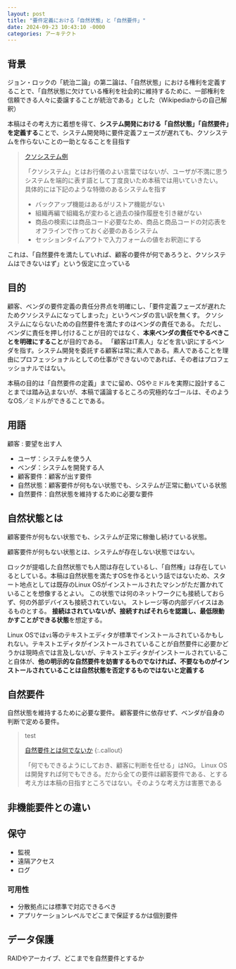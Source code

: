 ```yaml
---
layout: post
title: "要件定義における「自然状態」と「自然要件」"
date: 2024-09-23 10:43:10 -0000
categories: アーキテクト
---
```


## 背景

ジョン・ロックの「統治二論」の第二論は、「自然状態」における権利を定義することで、「自然状態に欠けている権利を社会的に維持するために、一部権利を信頼できる人々に委譲することが統治である」とした（Wikipediaからの自己解釈）

本稿はその考え方に着想を得て、**システム開発における「自然状態」「自然要件」を定義する**ことで、システム開発時に要件定義フェーズが遅れても、クソシステムを作らないことの一助となることを目指す

> [クソシステム例](callout-info)
>
> 「クソシステム」とはお行儀のよい言葉ではないが、ユーザが不満に思うシステムを端的に表す語として丁度良いため本稿では用いていきたい。
> 具体的には下記のような特徴のあるシステムを指す
>
> - バックアップ機能はあるがリストア機能がない
> - 組織再編で組織名が変わると過去の操作履歴を引き継がない
> - 商品の検索には商品コード必要なため、商品と商品コードの対応表をオフラインで作っておく必要のあるシステム
> - セッションタイムアウトで入力フォームの値をお釈迦にする

これは、「自然要件を満たしていれば、顧客の要件が何であろうと、クソシステムはできないはず」という仮定に立っている

## 目的

顧客、ベンダの要件定義の責任分界点を明確にし、「要件定義フェーズが遅れたためクソシステムになってしまった」というベンダの言い訳を無くす。
クソシステムにならないための自然要件を満たすのはベンダの責任である。
ただし、ベンダに責任を押し付けることが目的ではなく、**本来ベンダの責任でやるべきことを明確にすること**が目的である。
「顧客はIT素人」などを言い訳にするベンダを指す。システム開発を委託する顧客は常に素人である。素人であることを理由にプロフェッショナルとしての仕事ができないのであれば、その者はプロフェッショナルではない。

本稿の目的は「自然要件の定義」までに留め、OSやミドルを実際に設計することまでは踏み込まないが、本稿で議論するところの究極的なゴールは、そのようなOS／ミドルができることである。

## 用語

顧客
: 要望を出す人

- ユーザ：システムを使う人
- ベンダ：システムを開発する人
- 顧客要件：顧客が出す要件
- 自然状態：顧客要件が何もない状態でも、システムが正常に動いている状態
- 自然要件：自然状態を維持するために必要な要件

## 自然状態とは

顧客要件が何もない状態でも、システムが正常に稼働し続けている状態。

顧客要件が何もない状態とは、システムが存在しない状態ではない。

ロックが提唱した自然状態でも人間は存在しているし、「自然権」は存在しているとしている。本稿は自然状態を満たすOSを作るという話ではないため、スタート地点としては既存のLinux OSがインストールされたマシンがただ置かれていることを想像するとよい。
この状態では何のネットワークにも接続しておらず、何の外部デバイスも接続されていない。
ストレージ等の内部デバイスはあるものとする。
**接続はされていないが、接続すればそれらを認識し、最低限動かすことができる状態**を想定する。

Linux OSでは`vi`等のテキストエディタが標準でインストールされているかもしれない。テキストエディタがインストールされていることが自然要件に必要かどうかは現時点では言及しないが、テキストエディタがインストールされていること自体が、**他の明示的な自然要件を妨害するものでなければ、不要なものがインストールされていることは自然状態を否定するものではないと定義する**

## 自然要件

自然状態を維持するために必要な要件。
顧客要件に依存せず、ベンダが自身の判断で定める要件。

>test
>
> [自然要件とは何でないか](alert)
{:.callout}
>
> 「何でもできるようにしておき、顧客に判断を任せる」はNG。
> Linux OSは開発すれば何でもできる。だから全ての要件は顧客要件である、とする考え方は本稿の目指すところではない。そのような考え方は害悪である

## 非機能要件との違い

## 保守

- 監視
- 遠隔アクセス
- ログ

### 可用性

- 分散拠点には標準で対応できるべき
- アプリケーションレベルでどこまで保証するかは個別要件

## データ保護

RAIDやアーカイブ、どこまでを自然要件とするか
